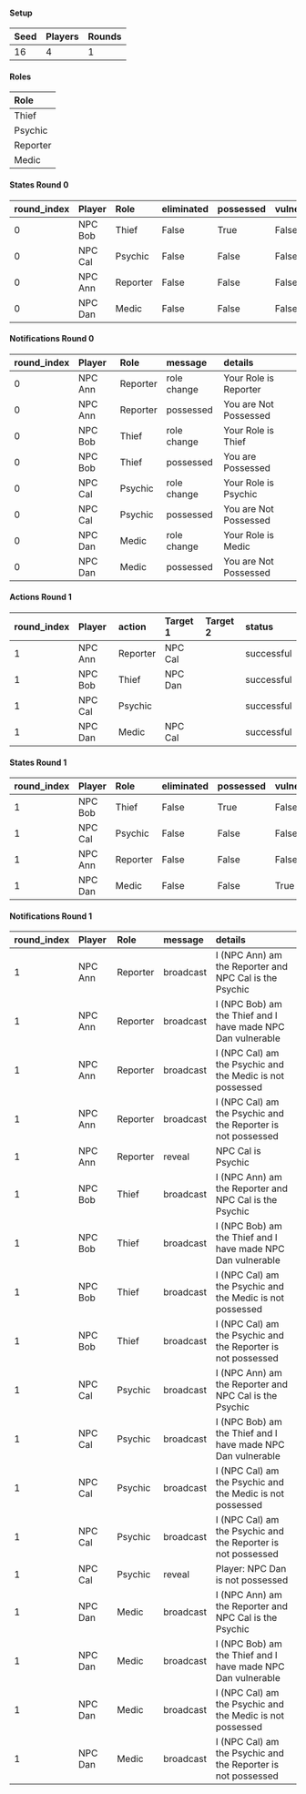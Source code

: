 #### Setup
| Seed | Players | Rounds  |
| :----| :-------| :------ |
| 16   | 4       | 1       |

#### Roles
| Role      |
| :-------- |
| Thief     |
| Psychic   |
| Reporter  |
| Medic     |

#### States Round 0
| round_index | Player  | Role     | eliminated | possessed | vulnerable | cool_down | active | cleansed_index | last_action_index  |
| :-----------| :-------| :--------| :----------| :---------| :----------| :---------| :------| :--------------| :----------------- |
| 0           | NPC Bob | Thief    | False      | True      | False      | 0         | True   | 0              | 0                  |
| 0           | NPC Cal | Psychic  | False      | False     | False      | 0         | True   | 0              | 0                  |
| 0           | NPC Ann | Reporter | False      | False     | False      | 0         | True   | 0              | 0                  |
| 0           | NPC Dan | Medic    | False      | False     | False      | 0         | True   | 0              | 0                  |

#### Notifications Round 0
| round_index | Player  | Role     | message     | details                |
| :-----------| :-------| :--------| :-----------| :--------------------- |
| 0           | NPC Ann | Reporter | role change | Your Role is Reporter  |
| 0           | NPC Ann | Reporter | possessed   | You are Not Possessed  |
| 0           | NPC Bob | Thief    | role change | Your Role is Thief     |
| 0           | NPC Bob | Thief    | possessed   | You are Possessed      |
| 0           | NPC Cal | Psychic  | role change | Your Role is Psychic   |
| 0           | NPC Cal | Psychic  | possessed   | You are Not Possessed  |
| 0           | NPC Dan | Medic    | role change | Your Role is Medic     |
| 0           | NPC Dan | Medic    | possessed   | You are Not Possessed  |

#### Actions Round 1
| round_index | Player  | action   | Target 1 | Target 2 | status      |
| :-----------| :-------| :--------| :--------| :--------| :---------- |
| 1           | NPC Ann | Reporter | NPC Cal  |          | successful  |
| 1           | NPC Bob | Thief    | NPC Dan  |          | successful  |
| 1           | NPC Cal | Psychic  |          |          | successful  |
| 1           | NPC Dan | Medic    | NPC Cal  |          | successful  |

#### States Round 1
| round_index | Player  | Role     | eliminated | possessed | vulnerable | cool_down | active | cleansed_index | last_action_index  |
| :-----------| :-------| :--------| :----------| :---------| :----------| :---------| :------| :--------------| :----------------- |
| 1           | NPC Bob | Thief    | False      | True      | False      | 2         | True   | 0              | 0                  |
| 1           | NPC Cal | Psychic  | False      | False     | False      | 0         | True   | 0              | 0                  |
| 1           | NPC Ann | Reporter | False      | False     | False      | 2         | True   | 0              | 0                  |
| 1           | NPC Dan | Medic    | False      | False     | True       | 0         | True   | 0              | 0                  |

#### Notifications Round 1
| round_index | Player  | Role     | message   | details                                                       |
| :-----------| :-------| :--------| :---------| :------------------------------------------------------------ |
| 1           | NPC Ann | Reporter | broadcast | I (NPC Ann) am the Reporter and NPC Cal is the Psychic        |
| 1           | NPC Ann | Reporter | broadcast | I (NPC Bob) am the Thief and I have made NPC Dan vulnerable   |
| 1           | NPC Ann | Reporter | broadcast | I (NPC Cal) am the Psychic and the Medic is not possessed     |
| 1           | NPC Ann | Reporter | broadcast | I (NPC Cal) am the Psychic and the Reporter is not possessed  |
| 1           | NPC Ann | Reporter | reveal    | NPC Cal is Psychic                                            |
| 1           | NPC Bob | Thief    | broadcast | I (NPC Ann) am the Reporter and NPC Cal is the Psychic        |
| 1           | NPC Bob | Thief    | broadcast | I (NPC Bob) am the Thief and I have made NPC Dan vulnerable   |
| 1           | NPC Bob | Thief    | broadcast | I (NPC Cal) am the Psychic and the Medic is not possessed     |
| 1           | NPC Bob | Thief    | broadcast | I (NPC Cal) am the Psychic and the Reporter is not possessed  |
| 1           | NPC Cal | Psychic  | broadcast | I (NPC Ann) am the Reporter and NPC Cal is the Psychic        |
| 1           | NPC Cal | Psychic  | broadcast | I (NPC Bob) am the Thief and I have made NPC Dan vulnerable   |
| 1           | NPC Cal | Psychic  | broadcast | I (NPC Cal) am the Psychic and the Medic is not possessed     |
| 1           | NPC Cal | Psychic  | broadcast | I (NPC Cal) am the Psychic and the Reporter is not possessed  |
| 1           | NPC Cal | Psychic  | reveal    | Player: NPC Dan is not possessed                              |
| 1           | NPC Dan | Medic    | broadcast | I (NPC Ann) am the Reporter and NPC Cal is the Psychic        |
| 1           | NPC Dan | Medic    | broadcast | I (NPC Bob) am the Thief and I have made NPC Dan vulnerable   |
| 1           | NPC Dan | Medic    | broadcast | I (NPC Cal) am the Psychic and the Medic is not possessed     |
| 1           | NPC Dan | Medic    | broadcast | I (NPC Cal) am the Psychic and the Reporter is not possessed  |